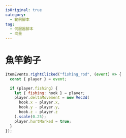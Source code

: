 ```yaml
---
isOriginal: true
category:
  - 範例腳本
tag:
  - 伺服器腳本
  - 向量
---
```


# 魚竿鉤子

<VidStack src="/example-scripts/Fishing-rod-hook/0.mp4"/>

```js
ItemEvents.rightClicked("fishing_rod", (event) => {
  const { player } = event;

  if (player.fishing) {
    let { fishing: hook } = player;
    player.deltaMovement = new Vec3d(
      hook.x - player.x,
      hook.y - player.y,
      hook.z - player.z
    ).scale(0.25);
    player.hurtMarked = true;
  }
});
```
